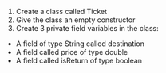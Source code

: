1. Create a class called Ticket
2. Give the class an empty constructor
3. Create 3 private field variables in the class:  
- A field of type String called destination
- A field called price of type double
- A field called isReturn of type boolean
